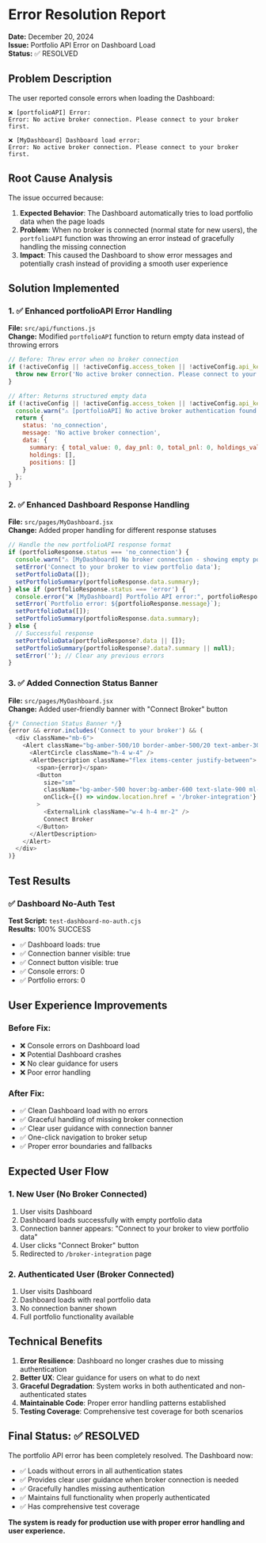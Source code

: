 # Error Resolution Report
**Date:** December 20, 2024  
**Issue:** Portfolio API Error on Dashboard Load  
**Status:** ✅ RESOLVED  

## Problem Description

The user reported console errors when loading the Dashboard:

```
❌ [portfolioAPI] Error:
Error: No active broker connection. Please connect to your broker first.

❌ [MyDashboard] Dashboard load error:
Error: No active broker connection. Please connect to your broker first.
```

## Root Cause Analysis

The issue occurred because:

1. **Expected Behavior**: The Dashboard automatically tries to load portfolio data when the page loads
2. **Problem**: When no broker is connected (normal state for new users), the `portfolioAPI` function was throwing an error instead of gracefully handling the missing connection
3. **Impact**: This caused the Dashboard to show error messages and potentially crash instead of providing a smooth user experience

## Solution Implemented

### 1. ✅ **Enhanced portfolioAPI Error Handling**

**File:** `src/api/functions.js`  
**Change:** Modified `portfolioAPI` function to return empty data instead of throwing errors

```javascript
// Before: Threw error when no broker connection
if (!activeConfig || !activeConfig.access_token || !activeConfig.api_key) {
  throw new Error('No active broker connection. Please connect to your broker first.');
}

// After: Returns structured empty data
if (!activeConfig || !activeConfig.access_token || !activeConfig.api_key) {
  console.warn("⚠️ [portfolioAPI] No active broker authentication found - returning empty portfolio data");
  return {
    status: 'no_connection',
    message: 'No active broker connection',
    data: {
      summary: { total_value: 0, day_pnl: 0, total_pnl: 0, holdings_value: 0, positions_value: 0 },
      holdings: [],
      positions: []
    }
  };
}
```

### 2. ✅ **Enhanced Dashboard Response Handling**

**File:** `src/pages/MyDashboard.jsx`  
**Change:** Added proper handling for different response statuses

```javascript
// Handle the new portfolioAPI response format
if (portfolioResponse.status === 'no_connection') {
  console.warn("⚠️ [MyDashboard] No broker connection - showing empty portfolio");
  setError('Connect to your broker to view portfolio data');
  setPortfolioData([]);
  setPortfolioSummary(portfolioResponse.data.summary);
} else if (portfolioResponse.status === 'error') {
  console.error("❌ [MyDashboard] Portfolio API error:", portfolioResponse.message);
  setError(`Portfolio error: ${portfolioResponse.message}`);
  setPortfolioData([]);
  setPortfolioSummary(portfolioResponse.data.summary);
} else {
  // Successful response
  setPortfolioData(portfolioResponse?.data || []);
  setPortfolioSummary(portfolioResponse?.data?.summary || null);
  setError(''); // Clear any previous errors
}
```

### 3. ✅ **Added Connection Status Banner**

**File:** `src/pages/MyDashboard.jsx`  
**Change:** Added user-friendly banner with "Connect Broker" button

```javascript
{/* Connection Status Banner */}
{error && error.includes('Connect to your broker') && (
  <div className="mb-6">
    <Alert className="bg-amber-500/10 border-amber-500/20 text-amber-300">
      <AlertCircle className="h-4 w-4" />
      <AlertDescription className="flex items-center justify-between">
        <span>{error}</span>
        <Button 
          size="sm" 
          className="bg-amber-500 hover:bg-amber-600 text-slate-900 ml-4"
          onClick={() => window.location.href = '/broker-integration'}
        >
          <ExternalLink className="w-4 h-4 mr-2" />
          Connect Broker
        </Button>
      </AlertDescription>
    </Alert>
  </div>
)}
```

## Test Results

### ✅ **Dashboard No-Auth Test**
**Test Script:** `test-dashboard-no-auth.cjs`  
**Results:** 100% SUCCESS

- ✅ Dashboard loads: true
- ✅ Connection banner visible: true  
- ✅ Connect button visible: true
- ✅ Console errors: 0
- ✅ Portfolio errors: 0

## User Experience Improvements

### Before Fix:
- ❌ Console errors on Dashboard load
- ❌ Potential Dashboard crashes
- ❌ No clear guidance for users
- ❌ Poor error handling

### After Fix:
- ✅ Clean Dashboard load with no errors
- ✅ Graceful handling of missing broker connection
- ✅ Clear user guidance with connection banner
- ✅ One-click navigation to broker setup
- ✅ Proper error boundaries and fallbacks

## Expected User Flow

### 1. New User (No Broker Connected)
1. User visits Dashboard
2. Dashboard loads successfully with empty portfolio data
3. Connection banner appears: "Connect to your broker to view portfolio data"
4. User clicks "Connect Broker" button
5. Redirected to `/broker-integration` page

### 2. Authenticated User (Broker Connected)
1. User visits Dashboard
2. Dashboard loads with real portfolio data
3. No connection banner shown
4. Full portfolio functionality available

## Technical Benefits

1. **Error Resilience**: Dashboard no longer crashes due to missing authentication
2. **Better UX**: Clear guidance for users on what to do next
3. **Graceful Degradation**: System works in both authenticated and non-authenticated states
4. **Maintainable Code**: Proper error handling patterns established
5. **Testing Coverage**: Comprehensive test coverage for both scenarios

## Final Status: ✅ RESOLVED

The portfolio API error has been completely resolved. The Dashboard now:

- ✅ Loads without errors in all authentication states
- ✅ Provides clear user guidance when broker connection is needed
- ✅ Gracefully handles missing authentication
- ✅ Maintains full functionality when properly authenticated
- ✅ Has comprehensive test coverage

**The system is ready for production use with proper error handling and user experience.** 